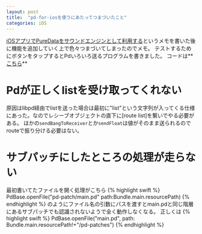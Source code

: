 ```yaml
---
layout: post
title:  "pd-for-iosを使うにあたってつまづいたこと"
categories: iOS
---
```


[iOSアプリでPureDataをサウンドエンジンとして利用する](/ios/2017/01/01/introduction-libpd-swift.html)というメモを書いた後に機能を追加していく上で色々つまづいてしまったのでメモ。
テストするためにボタンをタップするとPdいろいろ送るプログラムを書きました。
コードは**[こちら](https://github.com/NAKANISYNTH/Swift-libpd-example/tree/withSubpatches)**

# Pdが正しくlistを受け取ってくれない

原因はlibpd経由でlistを送った場合は最初に"list"という文字列が入ってくる仕様にあった。なのでレシーブオブジェクトの直下に[route list]を繋いでやる必要がある。
ほかの`sendBangToReceiver`とか`sendFloat`は値がそのまま送られるのでrouteで振り分ける必要はない。

# サブパッチにしたところの処理が走らない

最初書いてたファイルを開く処理がこちら
{% highlight swift %}
PdBase.openFile("pd-patch/main.pd" path:Bundle.main.resourcePath)
{% endhighlight %}
のようにファイル名の引数にパスを渡すとmain.pdと同じ階層にあるサブパッチでも認識されないようで全く動作しなくなる。
正しくは
{% highlight swift %}
PdBase.openFile("main.pd", path: Bundle.main.resourcePath!+"/pd-patches")
{% endhighlight %}